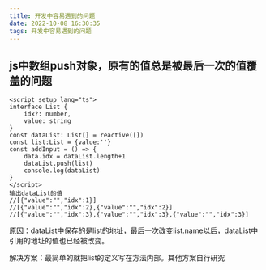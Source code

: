 ```yaml
---
title: 开发中容易遇到的问题
date: 2022-10-08 16:30:35
tags: 开发中容易遇到的问题
---
```


## js中数组push对象，原有的值总是被最后一次的值覆盖的问题

```
<script setup lang="ts">
interface List {
    idx?: number,
    value: string
}
const dataList: List[] = reactive([])
const list:List = {value:''}
const addInput = () => {
    data.idx = dataList.length+1
    dataList.push(list)
	console.log(dataList)
}
</script>
输出dataList的值
//[{"value":"","idx":1}]
//[{"value":"","idx":2},{"value":"","idx":2}]
//[{"value":"","idx":3},{"value":"","idx":3},{"value":"","idx":3}]
```

原因：dataList中保存的是list的地址，最后一次改变list.name以后，dataList中引用的地址的值也已经被改变。

解决方案：最简单的就把list的定义写在方法内部。其他方案自行研究
